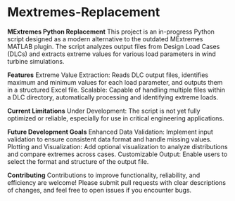 # Mextremes-Replacement
**MExtremes Python Replacement**
This project is an in-progress Python script designed as a modern alternative to the outdated MExtremes MATLAB plugin. The script analyzes output files from Design Load Cases (DLCs) and extracts extreme values for various load parameters in wind turbine simulations.

**Features**
Extreme Value Extraction: Reads DLC output files, identifies maximum and minimum values for each load parameter, and outputs them in a structured Excel file.
Scalable: Capable of handling multiple files within a DLC directory, automatically processing and identifying extreme loads.

**Current Limitations**
Under Development: The script is not yet fully optimized or reliable, especially for use in critical engineering applications.

**Future Development Goals**
Enhanced Data Validation: Implement input validation to ensure consistent data format and handle missing values.
Plotting and Visualization: Add optional visualization to analyze distributions and compare extremes across cases.
Customizable Output: Enable users to select the format and structure of the output file.

**Contributing**
Contributions to improve functionality, reliability, and efficiency are welcome! Please submit pull requests with clear descriptions of changes, and feel free to open issues if you encounter bugs.

